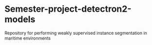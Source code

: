 # Semester-project-detectron2-models
Repository for performing weakly supervised instance segmentation in maritime environments
